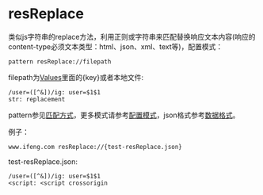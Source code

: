 # resReplace

类似js字符串的replace方法，利用正则或字符串来匹配替换响应文本内容(响应的content-type必须文本类型：html、json、xml、text等)，配置模式：

	pattern resReplace://filepath
	
filepath为[Values](http://local.whistlejs.com/#values)里面的{key}或者本地文件:

	/user=([^&])/ig: user=$1$1
	str: replacement

pattern参见[匹配方式](../pattern.html)，更多模式请参考[配置模式](../mode.html)，json格式参考[数据格式](../data.html)。

例子：

	www.ifeng.com resReplace://{test-resReplace.json}
	

test-resReplace.json:

	/user=([^&])/ig: user=$1$1
	<script: <script crossorigin